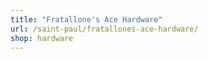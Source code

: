 ```yaml
---
title: "Fratallone's Ace Hardware"
url: /saint-paul/fratallones-ace-hardware/
shop: hardware
---
```

